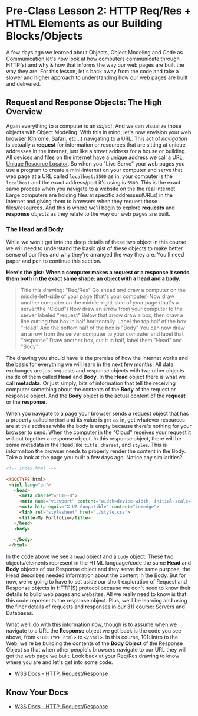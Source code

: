 # Pre-Class Lesson 2: HTTP Req/Res + HTML Elements as our Building Blocks/Objects

A few days ago we learned about Objects, Object Modeling and Code as Communication let's now look at how computers communicate through HTTP(s) and why & how that informs the way our web pages are built the way they are. For this lesson, let's back away from the code and take a slower and higher approach to understanding how our web pages are built and delivered.

## Request and Response Objects: The High Overview

Again everything to a computer is an *object*. And we can visualize those objects with Object Modeling. With this in mind, let's now envision your web browser (Chrome, Safari, etc...) navigating to a URL. This act of *navigation* is actually a **request** for information or resources that are sitting at unique addresses in the internet, just like a street address for a house or building. All devices and files on the internet have a unique address we call a [URL, Unique Resource Locator](https://en.wikipedia.org/wiki/URL). So when you "Live Serve" your web pages you use a program to create a mini-internet on your computer and serve that web page at a URL called `localhost:5500` as in, your computer is the `localhost` and the exact address/port it's using is `5500`. This is the exact same process when you navigate to a website on the the real internet. Large computers are holding files at specific addresses(URLs) in the internet and giving them to browsers when they request those files/resources. And this is where we'll begin to explore **requests** and **response** objects as they relate to the way our web pages are built.

<!-- ! END OF VIDEO 101.1.2.1 - The High Overview of Req/Res -->

<!-- ? Video Numbering and Title system: CourseNumber.ModuleNumber.LessonNumber.VideoNumber -->
<!-- * VIDEO 101.2.4.3 - "CSS Selectors" === 101 Course, Module 2, Lesson 4, Video 3 - "CSS Selectors" -->

### The Head and Body

While we won't get into the deep details of these two object in this course we will need to understand the basic gist of these objects to make better sense of our files and why they're arranged the way they are. You'll need paper and pen to continue this section.

**Here's the gist: When a computer makes a request or a response it sends them both in the exact same shape: an object with a head and a body.**

> Title this drawing: "Req/Res"
> Go ahead and draw a computer on the middle-left-side of your page (that's your computer)
> Now draw another computer on the middle-right-side of your page (that's a server/the "Cloud")
> Now draw an arrow from your computer to the server labeled "request"
 > Below that arrow draw a box, then draw a line cutting that box in half horizontally.
 > Label the top half of the box "Head"
 > And the bottom half of the box is "Body"
> You can now draw an arrow from the server computer to your computer and label that "response"
 > Draw another box, cut it in half, label them "Head" and "Body"

The drawing you should have is the premise of how the internet works and the basis for everything we will learn in the next few months. All data exchanges are just requests and response objects with two other objects inside of them called **Head** and **Body**. In the **Head** object there is what we call **metadata**. Or just simply, bits of information that tell the receiving computer something about the contents of the **Body** of the request or response object. And the **Body** object is the actual content of the **request** or the **response**.

When you navigate to a page your browser sends a request object that has a property called `method` and its value is `get` as in, get whatever resources are at this address while the body is empty because there's nothing for your browser to send. When the computer in the "Cloud" receives your request it will put together a response object. In this response object, there will be some metadata in the Head like `title`, `charset`, and `styles`. This is information the browser needs to properly render the content in the Body. Take a look at the page you built a few days ago. Notice any similarities?

```html
<!-- index.html -->
 
<!DOCTYPE html>
 <html lang="en">
   <head>
     <meta charset="UTF-8">
     <meta name="viewport" content="width=device-width, initial-scale=1.0">
     <meta http-equiv="X-UA-Compatible" content="ie=edge">
     <link rel="stylesheet" href="./style.css">
     <title>My Portfolio</title>
   </head>
   <body>
    
   </body>
 </html>
```

In the code above we see a `head` object and a `body` object. These two objects/elements represent in the HTML language/code the same **Head** and **Body** objects of our Response object and they serve the same purpose, the Head describes needed information about the content in the Body. But for now, we're going to have to set aside our short exploration of Request and Response objects in HTTP(S) protocol because we don't need to know their details to build web pages and websites. All we really need to know is that this code represents the response object. Plus, we'll be learning and using the finer details of requests and responses in our 311 course: Servers and Databases.

What we'll do with this information now, though is to assume when we navigate to a URL the **Response** object we get back is the code you see above, from `<!DOCTYPE html>` to `</html>`. In this course, 101: Intro to the Web, we're be building the contents of the **Body Object** of the Response Object so that when other people's browsers navigate to our URL they will get the web page we built. Look back at your Req/Res drawing to know where you are and let's get into some code.

* [W3S Docs - HTTP, Request/Response](https://www.w3schools.com/whatis/whatis_http.asp)

<!-- ! END OF VIDEO 101.1.2.2 - The Head and Body -->

## Know Your Docs

* [W3S Docs - HTTP, Request/Response](https://www.w3schools.com/whatis/whatis_http.asp)
